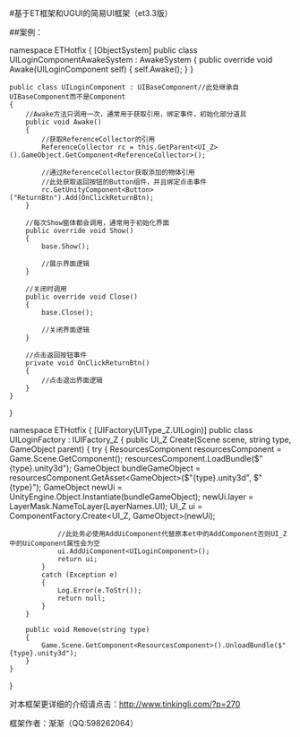 #基于ET框架和UGUI的简易UI框架（et3.3版）

##案例：

namespace ETHotfix
{
    [ObjectSystem]
    public class UILoginComponentAwakeSystem : AwakeSystem<UILoginComponent>
    {
        public override void Awake(UILoginComponent self)
        {
            self.Awake();
        }
    }

    public class UILoginComponent : UIBaseComponent//此处继承自UIBaseComponent而不是Component
    {
        //Awake方法只调用一次，通常用于获取引用，绑定事件，初始化部分道具
        public void Awake()
        {
            //获取ReferenceCollector的引用
            ReferenceCollector rc = this.GetParent<UI_Z>().GameObject.GetComponent<ReferenceCollector>();

            //通过ReferenceCollector获取添加的物体引用
            //此处获取返回按钮的Button组件，并且绑定点击事件
            rc.GetUnityComponent<Button>("ReturnBtn").Add(OnClickReturnBtn);
        }

        //每次Show窗体都会调用，通常用于初始化界面
        public override void Show()
        {
            base.Show();

            //展示界面逻辑
        }

        //关闭时调用
        public override void Close()
        {
            base.Close();

            //关闭界面逻辑
        }

        //点击返回按钮事件
        private void OnClickReturnBtn()
        {
            //点击退出界面逻辑
        }
    }
}

namespace ETHotfix
{
    [UIFactory(UIType_Z.UILogin)]
    public class UILoginFactory : IUIFactory_Z
    {
        public UI_Z Create(Scene scene, string type, GameObject parent)
        {
            try
            {
                ResourcesComponent resourcesComponent = Game.Scene.GetComponent<ResourcesComponent>();
                resourcesComponent.LoadBundle($"{type}.unity3d");
                GameObject bundleGameObject = resourcesComponent.GetAsset<GameObject>($"{type}.unity3d", $"{type}");
                GameObject newUi = UnityEngine.Object.Instantiate(bundleGameObject);
                newUi.layer = LayerMask.NameToLayer(LayerNames.UI);
                UI_Z ui = ComponentFactory.Create<UI_Z, GameObject>(newUi);

                //此处务必使用AddUiComponent代替原本et中的AddComponent否则UI_Z中的UiComponent属性会为空
                ui.AddUiComponent<UILoginComponent>();
                return ui;
            }
            catch (Exception e)
            {
                Log.Error(e.ToStr());
                return null;
            }
        }

        public void Remove(string type)
        {
            Game.Scene.GetComponent<ResourcesComponent>().UnloadBundle($"{type}.unity3d");
        }
    }
}

对本框架更详细的介绍请点击：http://www.tinkingli.com/?p=270

框架作者：渐渐（QQ:598262064）